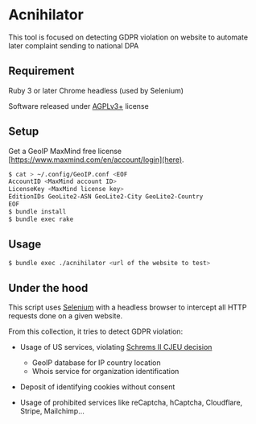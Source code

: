 # Acnihilator

This tool is focused on detecting GDPR violation on website to automate later
complaint sending to national DPA

## Requirement

Ruby 3 or later
Chrome headless (used by Selenium)

Software released under [AGPLv3+](https://www.gnu.org/licenses/agpl-3.0.html) license

## Setup

Get a GeoIP MaxMind free license [https://www.maxmind.com/en/account/login](here).

```bash
$ cat > ~/.config/GeoIP.conf <EOF
AccountID <MaxMind account ID>
LicenseKey <MaxMind license key>
EditionIDs GeoLite2-ASN GeoLite2-City GeoLite2-Country
EOF
$ bundle install
$ bundle exec rake
```

## Usage

```bash
$ bundle exec ./acnihilator <url of the website to test>
```

## Under the hood

This script uses [Selenium](https://www.selenium.dev/) with a headless browser
to intercept all HTTP requests done on a given website.

From this collection, it tries to detect GDPR violation:

  - Usage of US services, violating [Schrems II CJEU decision](https://curia.europa.eu/juris/liste.jsf?num=C-311/18)
    - GeoIP database for IP country location
    - Whois service for organization identification
  
  - Deposit of identifying cookies without consent

  - Usage of prohibited services like reCaptcha, hCaptcha, Cloudflare, Stripe, Mailchimp…
